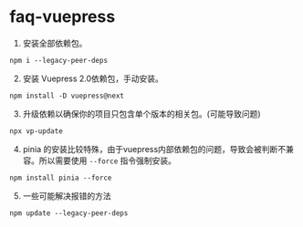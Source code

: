 # faq-vuepress

1. 安装全部依赖包。

```shell
npm i --legacy-peer-deps
```

2. 安装 Vuepress 2.0依赖包，手动安装。

```shell
npm install -D vuepress@next
```

3. 升级依赖以确保你的项目只包含单个版本的相关包。(可能导致问题)

```shell
npx vp-update
```

4. pinia 的安装比较特殊，由于vuepress内部依赖包的问题，导致会被判断不兼容。所以需要使用 `--force` 指令强制安装。

```shell
npm install pinia --force
```

5. 一些可能解决报错的方法

```shell
npm update --legacy-peer-deps
```

